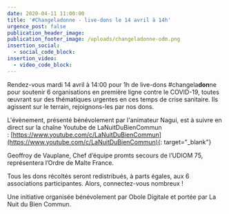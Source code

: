 ```yaml
---
date: 2020-04-11 11:00:00
title: '#Changeladonne - live-dons le 14 avril à 14h'
urgence_post: false
publication_header_image:
publication_footer_image: /uploads/changeladonne-odm.png
insertion_social:
  - social_code_block:
insertion_video:
  - video_code_block:
---
```


Rendez-vous mardi 14 avril &agrave; 14:00 pour 1h de live-dons \#changela**don**ne pour soutenir 6 organisations en premi&egrave;re ligne contre le COVID-19, toutes œuvrant sur des th&eacute;matiques urgentes en ces temps de crise sanitaire. Ils agissent sur le terrain, rejoignons-les par nos dons.

L'&eacute;v&egrave;nement, pr&eacute;sent&eacute; b&eacute;n&eacute;volement par l'animateur Nagui, est &agrave; suivre en direct sur la cha&icirc;ne Youtube de LaNuitDuBienCommun :&nbsp;[https://www.youtube.com/c/LaNuitDuBienCommun](https://www.youtube.com/c/LaNuitDuBienCommun){: target="_blank"}

Geoffroy de Vauplane, Chef d’&eacute;quipe promts secours de l’UDIOM 75, repr&eacute;sentera l’Ordre de Malte France.

Tous les dons r&eacute;colt&eacute;s seront redistribu&eacute;s, &agrave; parts &eacute;gales, aux 6 associations participantes. Alors, connectez-vous nombreux \!

Une initiative organis&eacute;e b&eacute;n&eacute;volement par Obole Digitale et port&eacute;e par La Nuit du Bien Commun.